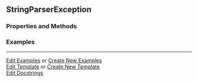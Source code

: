 ## <a id="McUtils.Parsers.StringParser.StringParserException">StringParserException</a>


### Properties and Methods


### Examples




___

[Edit Examples](https://github.com/McCoyGroup/McUtils/edit/edit/ci/examples/ci/docs/McUtils/Parsers/StringParser/StringParserException.md) or 
[Create New Examples](https://github.com/McCoyGroup/McUtils/new/edit/?filename=ci/examples/ci/docs/McUtils/Parsers/StringParser/StringParserException.md) <br/>
[Edit Template](https://github.com/McCoyGroup/McUtils/edit/edit/ci/docs/ci/docs/McUtils/Parsers/StringParser/StringParserException.md) or 
[Create New Template](https://github.com/McCoyGroup/McUtils/new/edit/?filename=ci/docs/templates/ci/docs/McUtils/Parsers/StringParser/StringParserException.md) <br/>
[Edit Docstrings](https://github.com/McCoyGroup/McUtils/edit/edit/McUtils/Parsers/StringParser.py?message=Update%20Docs)